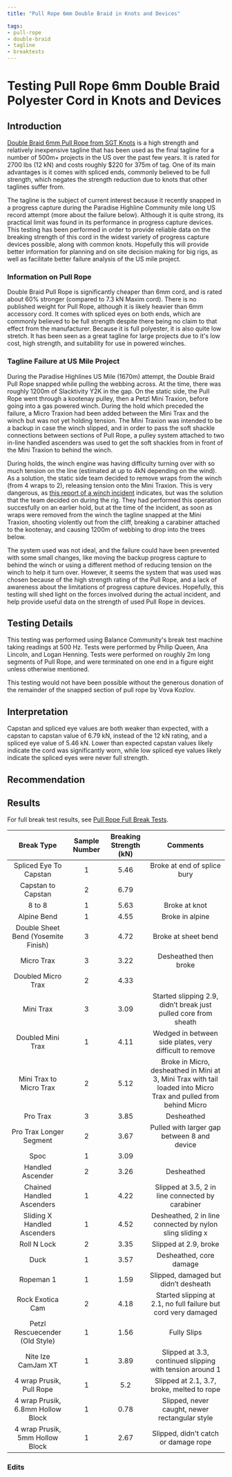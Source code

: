 ```yaml
---
title: "Pull Rope 6mm Double Braid in Knots and Devices"

tags:
- pull-rope
- double-braid
- tagline
- breaktests
---
```


# Testing Pull Rope 6mm Double Braid Polyester Cord in Knots and Devices

## Introduction 

[Double Braid 6mm Pull Rope from SGT Knots](https://sgtknots.com/products/double-braided-polyester-pulling-rope) is a high strength and relatively inexpensive tagline that has been used as the final tagline for a number of 500m+ projects in the US over the past few years. It is rated for 2700 lbs (12 kN) and costs roughly $220 for 375m of tag. One of its main advantages is it comes with spliced ends, commonly believed to be full strength, which negates the strength reduction due to knots that other taglines suffer from.

The tagline is the subject of current interest because it recently snapped in a progress capture during the Paradise Highline Community mile long US record attempt (more about the failure below). Although it is quite strong, its practical limit was found in its performance in progress capture devices. This testing has been performed in order to provide reliable data on the breaking strength of this cord in the widest variety of progress capture devices possible, along with common knots. Hopefully this will provide better information for planning and on site decision making for big rigs, as well as facilitate better failure analysis of the US mile project.

### Information on Pull Rope

Double Braid Pull Rope is significantly cheaper than 6mm cord, and is rated about 60% stronger (compared to 7.3 kN Maxim cord). There is no published weight for Pull Rope, although it is likely heavier than 6mm accessory cord. It comes with spliced eyes on both ends, which are commonly believed to be full strength despite there being no claim to that effect from the manufacturer. Because it is full polyester, it is also quite low stretch. It has been seen as a great tagline for large projects due to it's low cost, high strength, and suitability for use in powered winches. 

### Tagline Failure at US Mile Project

During the Paradise Highlines US Mile (1670m) attempt, the Double Braid Pull Rope snapped while pulling the webbing across. At the time, there was roughly 1200m of Slacktivity Y2K in the gap. On the static side, the Pull Rope went through a kootenay pulley, then a Petzl Mini Traxion, before going into a gas powered winch. During the hold which preceded the failure, a Micro Traxion had been added between the Mini Trax and the winch but was not yet holding tension. The Mini Traxion was intended to be a backup in case the winch slipped, and in order to pass the soft shackle connections between sections of Pull Rope, a pulley system attached to two in-line handled ascenders was used to get the soft shackles from in front of the Mini Traxion to behind the winch.

During holds, the winch engine was having difficulty turning over with so much tension on the line (estimated at up to 4kN depending on the wind). As a solution, the static side team decided to remove wraps from the winch (from 4 wraps to 2), releasing tension onto the Mini Traxion. This is very dangerous, as [this report of a winch incident](https://www.facebook.com/groups/slackchat/permalink/6791126417627844/) indicates, but was the solution that the team decided on during the rig. They had performed this operation succesfully on an earlier hold, but at the time of the incident, as soon as wraps were removed from the winch the tagline snapped at the Mini Traxion, shooting violently out from the cliff, breaking a carabiner attached to the kootenay, and causing 1200m of webbing to drop into the trees below.

The system used was not ideal, and the failure could have been prevented with some small changes, like moving the backup progress capture to behind the winch or using a different method of reducing tension on the winch to help it turn over. However, it seems the system that was used was chosen because of the high strength rating of the Pull Rope, and a lack of awareness about the limitations of progress capture devices. Hopefully, this testing will shed light on the forces involved during the actual incident, and help provide useful data on the strength of used Pull Rope in devices.

## Testing Details

This testing was performed using Balance Community's break test machine taking readings at 500 Hz. Tests were performed by Philip Queen, Ana Lincoln, and Logan Henning. Tests were performed on roughly 2m long segments of Pull Rope, and were terminated on one end in a figure eight unless otherwise mentioned.

This testing would not have been possible without the generous donation of the remainder of the snapped section of pull rope by Vova Kozlov. 

## Interpretation

Capstan and spliced eye values are both weaker than expected, with a capstan to capstan value of 6.79 kN, instead of the 12 kN rating, and a spliced eye value of 5.46 kN. Lower than expected capstan values likely indicate the cord was significantly worn, while low spliced eye values likely indicate the spliced eyes were never full strength. 


## Recommendation



## Results

For full break test results, see [Pull Rope Full Break Tests](notes/PullRopeFullBreakTest.md).

| Break Type | Sample Number | Breaking Strength (kN) | Comments |
| :-: | :-: | :-: | :-: |
| Spliced Eye To Capstan | 1 | 5.46 | Broke at end of splice bury |
| Capstan to Capstan | 2 | 6.79 |  |
| 8 to 8 | 1 | 5.63 | Broke at knot |
| Alpine Bend | 1 | 4.55 | Broke in alpine |
| Double Sheet Bend (Yosemite Finish) | 3 | 4.72 | Broke at sheet bend |
| Micro Trax | 3 | 3.22 | Desheathed then broke |
| Doubled Micro Trax | 2 | 4.33 |  |
| Mini Trax | 3 | 3.09 | Started slipping 2.9, didn’t break just pulled core from sheath |
| Doubled Mini Trax | 1 | 4.11 | Wedged in between side plates, very difficult to remove |
| Mini Trax to Micro Trax | 2 | 5.12 | Broke in Micro, desheathed in Mini at 3, Mini Trax with tail loaded into Micro Trax and pulled from behind Micro |
| Pro Trax | 3 | 3.85 | Desheathed |
| Pro Trax Longer Segment | 2 | 3.67 | Pulled with larger gap between 8 and device |
| Spoc | 1 | 3.09 |  |
| Handled Ascender | 2 | 3.26 | Desheathed | 
| Chained Handled Ascenders | 1 | 4.22 | Slipped at 3.5, 2 in line connected by carabiner |
| Sliding X Handled Ascenders | 1 | 4.52 | Desheathed, 2 in line connected by nylon sling sliding x |
| Roll N Lock | 2 | 3.35 | Slipped at 2.9, broke |
| Duck | 1 | 3.57 | Desheathed, core damage |
| Ropeman 1 | 1 | 1.59 | Slipped, damaged but didn’t desheath | 
| Rock Exotica Cam | 2 | 4.18 | Started slipping at 2.1, no full failure but cord very damaged |
| Petzl Rescuecender (Old Style) | 1 | 1.56 | Fully Slips |
| Nite Ize CamJam XT | 1 | 3.89 | Slipped at 3.3, continued slipping with tension around 1 | 
| 4 wrap Prusik, Pull Rope | 1 | 5.2 | Slipped at 2.1, 3.7, broke, melted to rope |
| 4 wrap Prusik, 6.8mm Hollow Block | 1 | 0.78 | Slipped, never caught, newer rectangular style |
| 4 wrap Prusik, 5mm Hollow Block | 1 | 2.67 | Slipped, didn't catch or damage rope | 


### Edits
